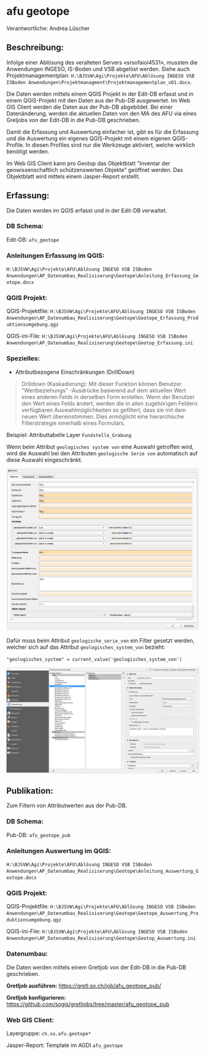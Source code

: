 # afu geotope

Verantwortliche: Andrea Lüscher

## Beschreibung:
Infolge einer Ablösung des veralteten Servers «srsofaioi4531», mussten die Anwendungen INGESO, IS-Boden und VSB abgelöst werden. Siehe auch Projektmanagementplan: `H:\BJSVW\Agi\Projekte\AFU\Ablösung INGESO VSB ISBoden Anwendungen\Projektmanagment\Projektmanagementplan_v01.docx`.

Die Daten werden mittels einem QGIS Projekt in der Edit-DB erfasst und in einem QGIS-Projekt mit den Daten aus der Pub-DB ausgewertet. Im Web GIS Client werden die Daten aus der Pub-DB abgebildet. Bei einer Datenänderung, werden die aktuellen Daten  von den MA des AFU via eines Greljobs von der Edit-DB in die Pub-DB geschrieben.

Damit die Erfassung und Auswertung einfacher ist, gibt es für die Erfassung und die Auswertung ein eigenes QGIS-Projekt mit einem eigenen QGIS-Profile. In diesen Profiles sind nur die Werkzeuge aktiviert, welche wirklich benötigt werden.

Im Web GIS Client kann pro Geotop das Objektblatt "Inventar der geowissenschaftlich schützenswerten Objekte" geöffnet werden. Das Objektblatt wird mittels einem Jasper-Report erstellt.

## Erfassung:
Die Daten werden im QGIS erfasst und in der Edit-DB verwaltet.
### DB Schema:
Edit-DB: `afu_geotope`
### Anleitungen Erfassung im QGIS: 
`H:\BJSVW\Agi\Projekte\AFU\Ablösung INGESO VSB ISBoden Anwendungen\AP_Datenumbau_Realisiserung\Geotope\Anleitung_Erfassung_Geotope.docx`
### QGIS Projekt:
QGIS-Projektfile: `H:\BJSVW\Agi\Projekte\AFU\Ablösung INGESO VSB ISBoden Anwendungen\AP_Datenumbau_Realisiserung\Geotope\Geotope_Erfassung_Produktionsumgebung.qgz`

QGIS-ini-File: `H:\BJSVW\Agi\Projekte\AFU\Ablösung INGESO VSB ISBoden Anwendungen\AP_Datenumbau_Realisiserung\Geotope\Geotop_Erfassung.ini`

### Spezielles:
* Attributbezogene Einschränkungen (DrillDown)
> Drilldown (Kaskadierung): Mit dieser Funktion können Benutzer "Wertbeziehungs" -Ausdrücke basierend auf dem aktuellen Wert eines anderen Felds in derselben Form erstellen. Wenn der Benutzer den Wert eines Felds ändert, werden die in allen zugehörigen Feldern verfügbaren Auswahlmöglichkeiten so gefiltert, dass sie mit dem neuen Wert übereinstimmen. Dies ermöglicht eine hierarchische Filterstrategie innerhalb eines Formulars.

  Beispiel: Attributtabelle Layer `Fundstelle_Grabung`

  Wenn beim Attribut `geologisches system von` eine Auswahl getroffen wird, wird die Auswahl bei den Attributen `geologische Serie von` automatisch auf diese      Auswahl eingeschränkt.

  ![](https://github.com/bjsvwcur/DockTick_rote_Faeden/blob/master/Documents/afu_geologie_drilldown_2.PNG)

  Dafür muss beim Attribut `geologische_serie_von` ein Filter gesetzt werden, welcher sich auf das Attribut `geologisches_system_von` bezieht:

  `"geologisches_system" = current_value('geologisches_system_von')`

  ![](https://github.com/bjsvwcur/DockTick_rote_Faeden/blob/master/Documents/afu_geologie_drilldown_1.PNG)

## Publikation:
Zum Filtern von Attributwerten aus der Pub-DB.
### DB Schema:
Pub-DB: `afu_geotope_pub`
### Anleitungen Auswertung im QGIS: 
`H:\BJSVW\Agi\Projekte\AFU\Ablösung INGESO VSB ISBoden Anwendungen\AP_Datenumbau_Realisiserung\Geotope\Anleitung_Auswertung_Geotope.docx`
### QGIS Projekt: 
QGIS-Projektfile: `H:\BJSVW\Agi\Projekte\AFU\Ablösung INGESO VSB ISBoden Anwendungen\AP_Datenumbau_Realisiserung\Geotope\Geotope_Auswertung_Produktionsumgebung.qgz`

QGIS-ini-File: `H:\BJSVW\Agi\Projekte\AFU\Ablösung INGESO VSB ISBoden Anwendungen\AP_Datenumbau_Realisiserung\Geotope\Geotop_Auswertung.ini`
### Datenumbau:
Die Daten werden mittels einem Gretljob von der Edit-DB in die Pub-DB geschrieben.

**Gretljob ausführen:** https://gretl.so.ch/job/afu_geotope_pub/

**Gretljob konfigurieren:** https://github.com/sogis/gretljobs/tree/master/afu_geotope_pub

### Web GIS Client:
Layergruppe: `ch.so.afu.geotope*`

Jasper-Report: Template im AGDI `afu_geotope`





